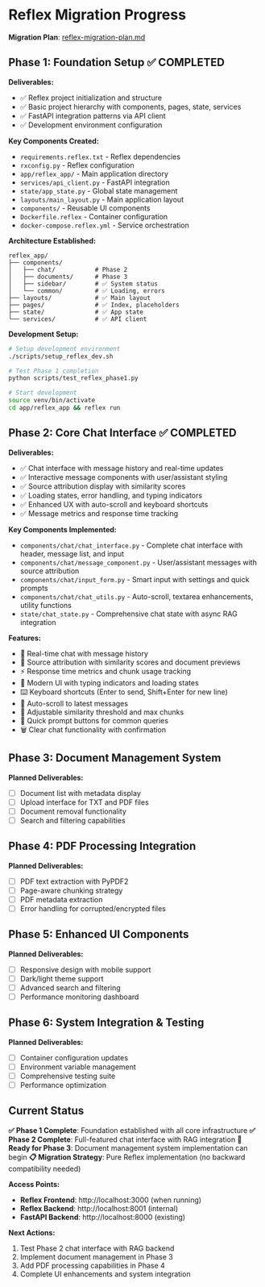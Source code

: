 # Reflex Migration Progress

**Migration Plan**: [reflex-migration-plan.md](../planning/reflex-migration-plan.md)

## Phase 1: Foundation Setup ✅ COMPLETED

**Deliverables:**
- ✅ Reflex project initialization and structure
- ✅ Basic project hierarchy with components, pages, state, services
- ✅ FastAPI integration patterns via API client
- ✅ Development environment configuration

**Key Components Created:**
- `requirements.reflex.txt` - Reflex dependencies
- `rxconfig.py` - Reflex configuration
- `app/reflex_app/` - Main application directory
- `services/api_client.py` - FastAPI integration
- `state/app_state.py` - Global state management
- `layouts/main_layout.py` - Main application layout
- `components/` - Reusable UI components
- `Dockerfile.reflex` - Container configuration
- `docker-compose.reflex.yml` - Service orchestration

**Architecture Established:**
```
reflex_app/
├── components/
│   ├── chat/           # Phase 2
│   ├── documents/      # Phase 3
│   ├── sidebar/        # ✅ System status
│   └── common/         # ✅ Loading, errors
├── layouts/            # ✅ Main layout
├── pages/              # ✅ Index, placeholders
├── state/              # ✅ App state
└── services/           # ✅ API client
```

**Development Setup:**
```bash
# Setup development environment
./scripts/setup_reflex_dev.sh

# Test Phase 1 completion
python scripts/test_reflex_phase1.py

# Start development
source venv/bin/activate
cd app/reflex_app && reflex run
```

## Phase 2: Core Chat Interface ✅ COMPLETED

**Deliverables:**
- ✅ Chat interface with message history and real-time updates
- ✅ Interactive message components with user/assistant styling
- ✅ Source attribution display with similarity scores
- ✅ Loading states, error handling, and typing indicators
- ✅ Enhanced UX with auto-scroll and keyboard shortcuts
- ✅ Message metrics and response time tracking

**Key Components Implemented:**
- `components/chat/chat_interface.py` - Complete chat interface with header, message list, and input
- `components/chat/message_component.py` - User/assistant messages with source attribution
- `components/chat/input_form.py` - Smart input with settings and quick prompts
- `components/chat/chat_utils.py` - Auto-scroll, textarea enhancements, utility functions
- `state/chat_state.py` - Comprehensive chat state with async RAG integration

**Features:**
- 💬 Real-time chat with message history
- 🎯 Source attribution with similarity scores and document previews
- ⚡ Response time metrics and chunk usage tracking
- 🎨 Modern UI with typing indicators and loading states
- ⌨️ Keyboard shortcuts (Enter to send, Shift+Enter for new line)
- 📱 Auto-scroll to latest messages
- 🔧 Adjustable similarity threshold and max chunks
- 🚀 Quick prompt buttons for common queries
- 🗑️ Clear chat functionality with confirmation

## Phase 3: Document Management System

**Planned Deliverables:**
- [ ] Document list with metadata display
- [ ] Upload interface for TXT and PDF files
- [ ] Document removal functionality
- [ ] Search and filtering capabilities

## Phase 4: PDF Processing Integration

**Planned Deliverables:**
- [ ] PDF text extraction with PyPDF2
- [ ] Page-aware chunking strategy
- [ ] PDF metadata extraction
- [ ] Error handling for corrupted/encrypted files

## Phase 5: Enhanced UI Components

**Planned Deliverables:**
- [ ] Responsive design with mobile support
- [ ] Dark/light theme support
- [ ] Advanced search and filtering
- [ ] Performance monitoring dashboard

## Phase 6: System Integration & Testing

**Planned Deliverables:**
- [ ] Container configuration updates
- [ ] Environment variable management
- [ ] Comprehensive testing suite
- [ ] Performance optimization

## Current Status

**✅ Phase 1 Complete**: Foundation established with all core infrastructure
**✅ Phase 2 Complete**: Full-featured chat interface with RAG integration
**🔄 Ready for Phase 3**: Document management system implementation can begin
**📋 Migration Strategy**: Pure Reflex implementation (no backward compatibility needed)

**Access Points:**
- **Reflex Frontend**: http://localhost:3000 (when running)
- **Reflex Backend**: http://localhost:8001 (internal)
- **FastAPI Backend**: http://localhost:8000 (existing)

**Next Actions:**
1. Test Phase 2 chat interface with RAG backend
2. Implement document management in Phase 3
3. Add PDF processing capabilities in Phase 4
4. Complete UI enhancements and system integration